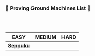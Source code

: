 ### 🌟 Proving Ground Machines List 🌟

<br/>
<br/>

EASY | MEDIUM | HARD
--- | --- | ---
[**Seppuku**](https://github.com/bhaveshharmalkar/CTF-Writeups/blob/main/Proving%20Ground/Easy/Seppuku.pdf) | |
